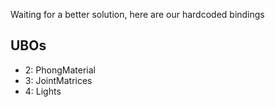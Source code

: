 Waiting for a better solution, here are our hardcoded bindings

## UBOs

* 2: PhongMaterial
* 3: JointMatrices
* 4: Lights